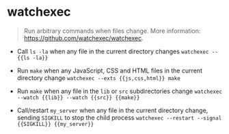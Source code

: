 # watchexec
> Run arbitrary commands when files change.
> More information: <https://github.com/watchexec/watchexec>.

- Call `ls -la` when any file in the current directory changes
`watchexec -- {{ls -la}}`

- Run `make` when any JavaScript, CSS and HTML files in the current directory change
`watchexec --exts {{js,css,html}} make`

- Run `make` when any file in the `lib` or `src` subdirectories change
`watchexec --watch {{lib}} --watch {{src}} {{make}}`

- Call/restart `my_server` when any file in the current directory change, sending `SIGKILL` to stop the child process
`watchexec --restart --signal {{SIGKILL}} {{my_server}}`
